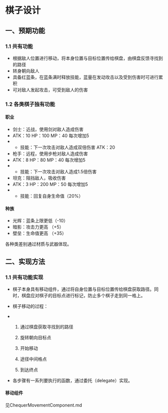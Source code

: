 # 棋子设计

## 一、预期功能

### 1.1 共有功能

* 根据敌人位置进行移动，将本身位置与目标位置传给棋盘，由棋盘反馈寻找到的路径
* 转身朝向敌人
* 具备红蓝条，在蓝条满时释放技能，蓝量在发动攻击以及受到伤害时可进行累积
* 可对敌人发起攻击，可受到敌人的伤害

### 1.2 各类棋子独有功能

#### 职业

* 剑士：近战，使用剑对敌人造成伤害
* ATK：10 HP：100 MP：40  每次增加5
* * 技能：下一次攻击对敌人造成双倍伤害 ATK：20
* 枪手：远程，使用步枪对敌人造成伤害
* ATK：8 HP：80 MP：40 每次增加5
* * 技能：下一次攻击对敌人造成1.5倍伤害
* 坦克：阻挡敌人，吸收伤害
* ATK：3 HP：200 MP：50 每次增加5
* * 技能：回复自身生命值（20%）

#### 种族

* 光辉：蓝条上限更低（-10）
* 暗影：攻击力更高 （+5）
* 壁垒：生命值更高 （+35）

各种类差别通过材质与武器体现。

## 二、实现方法

### 1.1 共有功能实现

* 棋子本身具有移动组件，通过将自身位置与目标位置传给棋盘获取路径。同时，棋盘应对棋子的目标点进行标记，防止多个棋子走到同一格上。

* 棋子移动的过程：

* 1. 通过棋盘获取寻找到的路径

    2. 旋转朝向目标点

    2. 开始移动
    3. 途径中间格点
    4. 到达终点

* 各步骤有一系列要执行的函数，通过委托（delegate）实现。

#### 移动组件

见ChequerMovementComponent.md